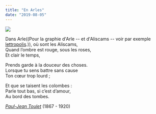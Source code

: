 ```yaml
---
title: "En Arles"
date: "2019-08-05"
---
```


![](https://blog.atlant.is/wp-content/uploads/2019/08/eclipse.jpg)

Dans Arle((Pour la graphie d'Arle -- et d'Aliscams -- voir par exemple [lettropolis](http://www.lettropolis.fr/Blog/2014/09/04/arles-les-alyscamps/).)), où sont les Aliscams,  
Quand l’ombre est rouge, sous les roses,  
Et clair le temps,

Prends garde à la douceur des choses.  
Lorsque tu sens battre sans cause  
Ton cœur trop lourd ;

Et que se taisent les colombes :  
Parle tout bas, si c’est d’amour,  
Au bord des tombes.

_[Paul-Jean Toulet](https://fr.wikipedia.org/wiki/Paul-Jean_Toulet)_ (1867 - 1920)
